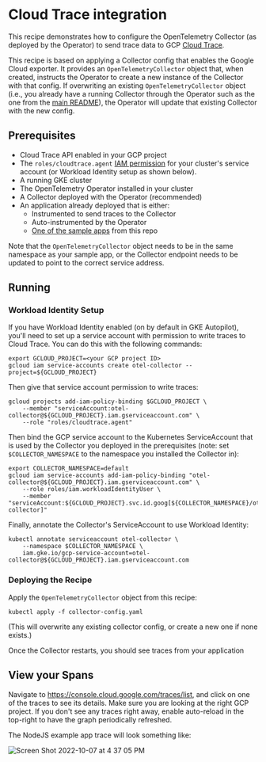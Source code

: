 # Cloud Trace integration

This recipe demonstrates how to configure the OpenTelemetry Collector
(as deployed by the Operator) to send trace data to GCP [Cloud Trace](https://cloud.google.com/trace).

This recipe is based on applying a Collector config that enables the Google Cloud exporter.
It provides an `OpenTelemetryCollector` object that, when created, instructs the Operator to
create a new instance of the Collector with that config. If overwriting an existing `OpenTelemetryCollector`
object (i.e., you already have a running Collector through the Operator such as the one from the
[main README](../../README.md#starting-the-collector)), the Operator will update that existing
Collector with the new config.


## Prerequisites

* Cloud Trace API enabled in your GCP project
* The `roles/cloudtrace.agent` [IAM permission](https://cloud.google.com/trace/docs/iam#roles)
  for your cluster's service account (or Workload Identity setup as shown below).
* A running GKE cluster
* The OpenTelemetry Operator installed in your cluster
* A Collector deployed with the Operator (recommended)
* An application already deployed that is either:
  * Instrumented to send traces to the Collector
  * Auto-instrumented by the Operator
  * [One of the sample apps](../../sample-apps) from this repo

Note that the `OpenTelemetryCollector` object needs to be in the same namespace as your sample
app, or the Collector endpoint needs to be updated to point to the correct service address.

## Running

### Workload Identity Setup

If you have Workload Identity enabled (on by default in GKE Autopilot), you'll need to set
up a service account with permission to write traces to Cloud Trace. You can do this with
the following commands:

```
export GCLOUD_PROJECT=<your GCP project ID>
gcloud iam service-accounts create otel-collector --project=${GCLOUD_PROJECT}
```

Then give that service account permission to write traces:

```
gcloud projects add-iam-policy-binding $GCLOUD_PROJECT \
    --member "serviceAccount:otel-collector@${GCLOUD_PROJECT}.iam.gserviceaccount.com" \
    --role "roles/cloudtrace.agent"
```

Then bind the GCP service account to the Kubernetes ServiceAccount that is used by the Collector
you deployed in the prerequisites (note: set `$COLLECTOR_NAMESPACE` to the namespace you installed
the Collector in):

```
export COLLECTOR_NAMESPACE=default
gcloud iam service-accounts add-iam-policy-binding "otel-collector@${GCLOUD_PROJECT}.iam.gserviceaccount.com" \
    --role roles/iam.workloadIdentityUser \
    --member "serviceAccount:${GCLOUD_PROJECT}.svc.id.goog[${COLLECTOR_NAMESPACE}/otel-collector]"
```

Finally, annotate the Collector's ServiceAccount to use Workload Identity:

```
kubectl annotate serviceaccount otel-collector \
    --namespace $COLLECTOR_NAMESPACE \
    iam.gke.io/gcp-service-account=otel-collector@${GCLOUD_PROJECT}.iam.gserviceaccount.com
```

### Deploying the Recipe

Apply the `OpenTelemetryCollector` object from this recipe:

```
kubectl apply -f collector-config.yaml
```

(This will overwrite any existing collector config, or create a new one if none exists.)

Once the Collector restarts, you should see traces from your application

## View your Spans

Navigate to https://console.cloud.google.com/traces/list, and click on one of
the traces to see its details. Make sure you are looking at the right GCP project.
If you don't see any traces right away, enable auto-reload in the top-right to
have the graph periodically refreshed.

The NodeJS example app trace will look something like:

![Screen Shot 2022-10-07 at 4 37 05 PM](https://user-images.githubusercontent.com/3262098/194649254-e75c5313-07e4-44dc-a807-e136a52d30c5.png)
